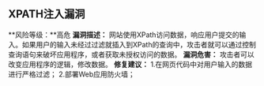 ## XPATH注入漏洞

**风险等级：**高危
**漏洞描述：**
网站使用XPath访问数据，响应用户提交的输入。如果用户的输入未经过过滤就插入到XPath的查询中，攻击者就可以通过控制查询语句来破坏应用程序，或者获取未授权访问的数据。
**漏洞危害：**
攻击者可以改变应用程序的逻辑，修改数据。
**修复建议：**
1.在网页代码中对用户输入的数据进行严格过滤；
2.部署Web应用防火墙；